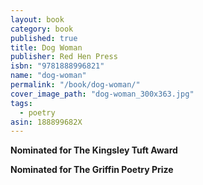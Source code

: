 ```yaml
---
layout: book
category: book
published: true
title: Dog Woman
publisher: Red Hen Press
isbn: "9781888996821"
name: "dog-woman"
permalink: "/book/dog-woman/"
cover_image_path: "dog-woman_300x363.jpg"
tags:
  - poetry
asin: 188899682X
---
```


**Nominated for The Kingsley Tuft Award**

**Nominated for The Griffin Poetry Prize**
